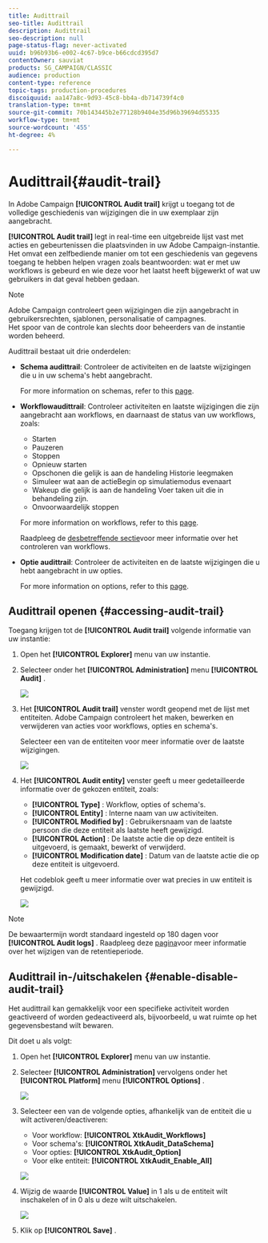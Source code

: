 ```yaml
---
title: Audittrail
seo-title: Audittrail
description: Audittrail
seo-description: null
page-status-flag: never-activated
uuid: b96b93b6-e002-4c67-b9ce-b66cdcd395d7
contentOwner: sauviat
products: SG_CAMPAIGN/CLASSIC
audience: production
content-type: reference
topic-tags: production-procedures
discoiquuid: aa147a8c-9d93-45c8-bb4a-db714739f4c0
translation-type: tm+mt
source-git-commit: 70b143445b2e77128b9404e35d96b39694d55335
workflow-type: tm+mt
source-wordcount: '455'
ht-degree: 4%

---
```



# Audittrail{#audit-trail}

In Adobe Campaign **[!UICONTROL Audit trail]** krijgt u toegang tot de volledige geschiedenis van wijzigingen die in uw exemplaar zijn aangebracht.

**[!UICONTROL Audit trail]** legt in real-time een uitgebreide lijst vast met acties en gebeurtenissen die plaatsvinden in uw Adobe Campaign-instantie. Het omvat een zelfbediende manier om tot een geschiedenis van gegevens toegang te hebben helpen vragen zoals beantwoorden: wat er met uw workflows is gebeurd en wie deze voor het laatst heeft bijgewerkt of wat uw gebruikers in dat geval hebben gedaan.

>[!NOTE]
>
>Adobe Campaign controleert geen wijzigingen die zijn aangebracht in gebruikersrechten, sjablonen, personalisatie of campagnes.\
>Het spoor van de controle kan slechts door beheerders van de instantie worden beheerd.

Audittrail bestaat uit drie onderdelen:

* **Schema audittrail**: Controleer de activiteiten en de laatste wijzigingen die u in uw schema&#39;s hebt aangebracht.

   For more information on schemas, refer to this [page](../../configuration/using/data-schemas.md).

* **Workflowaudittrail**: Controleer activiteiten en laatste wijzigingen die zijn aangebracht aan workflows, en daarnaast de status van uw workflows, zoals:

   * Starten
   * Pauzeren
   * Stoppen
   * Opnieuw starten
   * Opschonen die gelijk is aan de handeling Historie leegmaken
   * Simuleer wat aan de actieBegin op simulatiemodus evenaart
   * Wakeup die gelijk is aan de handeling Voer taken uit die in behandeling zijn.
   * Onvoorwaardelijk stoppen

   For more information on workflows, refer to this [page](../../workflow/using/about-workflows.md).

   Raadpleeg de [desbetreffende sectie](../../workflow/using/monitoring-workflow-execution.md)voor meer informatie over het controleren van workflows.

* **Optie audittrail**: Controleer de activiteiten en de laatste wijzigingen die u hebt aangebracht in uw opties.

   For more information on options, refer to this [page](../../installation/using/configuring-campaign-options.md).

## Audittrail openen {#accessing-audit-trail}

Toegang krijgen tot de **[!UICONTROL Audit trail]** volgende informatie van uw instantie:

1. Open het **[!UICONTROL Explorer]** menu van uw instantie.
1. Selecteer onder het **[!UICONTROL Administration]** menu **[!UICONTROL Audit]** .

   ![](assets/audit_trail_1.png)

1. Het **[!UICONTROL Audit trail]** venster wordt geopend met de lijst met entiteiten. Adobe Campaign controleert het maken, bewerken en verwijderen van acties voor workflows, opties en schema&#39;s.

   Selecteer een van de entiteiten voor meer informatie over de laatste wijzigingen.

   ![](assets/audit_trail_2.png)

1. Het **[!UICONTROL Audit entity]** venster geeft u meer gedetailleerde informatie over de gekozen entiteit, zoals:

   * **[!UICONTROL Type]** : Workflow, opties of schema&#39;s.
   * **[!UICONTROL Entity]** : Interne naam van uw activiteiten.
   * **[!UICONTROL Modified by]** : Gebruikersnaam van de laatste persoon die deze entiteit als laatste heeft gewijzigd.
   * **[!UICONTROL Action]** : De laatste actie die op deze entiteit is uitgevoerd, is gemaakt, bewerkt of verwijderd.
   * **[!UICONTROL Modification date]** : Datum van de laatste actie die op deze entiteit is uitgevoerd.

   Het codeblok geeft u meer informatie over wat precies in uw entiteit is gewijzigd.

   ![](assets/audit_trail_3.png)

>[!NOTE]
>
>De bewaartermijn wordt standaard ingesteld op 180 dagen voor **[!UICONTROL Audit logs]** . Raadpleeg deze [pagina](../../production/using/database-cleanup-workflow.md#deployment-wizard)voor meer informatie over het wijzigen van de retentieperiode.

## Audittrail in-/uitschakelen {#enable-disable-audit-trail}

Het audittrail kan gemakkelijk voor een specifieke activiteit worden geactiveerd of worden gedeactiveerd als, bijvoorbeeld, u wat ruimte op het gegevensbestand wilt bewaren.

Dit doet u als volgt:

1. Open het **[!UICONTROL Explorer]** menu van uw instantie.
1. Selecteer **[!UICONTROL Administration]** vervolgens onder het **[!UICONTROL Platform]** menu **[!UICONTROL Options]** .

   ![](assets/audit_trail_4.png)

1. Selecteer een van de volgende opties, afhankelijk van de entiteit die u wilt activeren/deactiveren:

   * Voor workflow: **[!UICONTROL XtkAudit_Workflows]**
   * Voor schema&#39;s: **[!UICONTROL XtkAudit_DataSchema]**
   * Voor opties: **[!UICONTROL XtkAudit_Option]**
   * Voor elke entiteit: **[!UICONTROL XtkAudit_Enable_All]**

   ![](assets/audit_trail_5.png)

1. Wijzig de waarde **[!UICONTROL Value]** in 1 als u de entiteit wilt inschakelen of in 0 als u deze wilt uitschakelen.

   ![](assets/audit_trail_6.png)

1. Klik op **[!UICONTROL Save]** .

